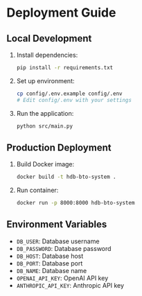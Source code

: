 # Deployment Guide

## Local Development

1. Install dependencies:
   ```bash
   pip install -r requirements.txt
   ```

2. Set up environment:
   ```bash
   cp config/.env.example config/.env
   # Edit config/.env with your settings
   ```

3. Run the application:
   ```bash
   python src/main.py
   ```

## Production Deployment

1. Build Docker image:
   ```bash
   docker build -t hdb-bto-system .
   ```

2. Run container:
   ```bash
   docker run -p 8000:8000 hdb-bto-system
   ```

## Environment Variables

- `DB_USER`: Database username
- `DB_PASSWORD`: Database password
- `DB_HOST`: Database host
- `DB_PORT`: Database port
- `DB_NAME`: Database name
- `OPENAI_API_KEY`: OpenAI API key
- `ANTHROPIC_API_KEY`: Anthropic API key
